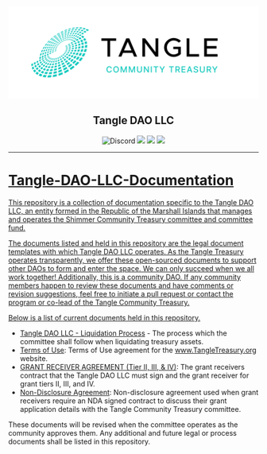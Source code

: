 ![Tangle Treasury Logo](https://github.com/Deep-Sea-888/Operation-Agreement/blob/main/smr_community_treasury_white_large.png?raw=true)

<h2 align="center">Tangle DAO LLC</h2>

<p align="center">
  <a href="https://discord.iota.org/" style="text-decoration:none;"><img src="https://img.shields.io/badge/Discord-9cf.svg?logo=discord" alt="Discord"></a>
  <a href="https://wiki.iota.org/shimmer/learn/governance/shimmer-governance-intro" style="text-decoration:none;"><img src="https://img.shields.io/badge/Wikipedia-Governance-blue" </a>
  <a href="https://tangletreasury.org/" style="text-decoration:none;"><img src=https://img.shields.io/badge/TangleTreasury-.org-blue"
</p>
  <a href="https://govern.iota.org/c/shimmer-governance-proposals/51" style="tex-decoration:none;"><img src="https://img.shields.io/badge/Govern-IOTA.org-lightgrey" </a>

---

# Tangle-DAO-LLC-Documentation
This repository is a collection of documentation specific to the Tangle DAO LLC, an entity formed in the Republic of the Marshall Islands that manages and operates the Shimmer Community Treasury committee and committee fund.

The documents listed and held in this repository are the legal document templates with which Tangle DAO LLC operates. As the Tangle Treasury operates transparently, we offer these open-sourced documents to support other DAOs to form and enter the space. We can only succeed when we all work together! Additionally, this is a community DAO. If any community members happen to review these documents and have comments or revision suggestions, feel free to initiate a pull request or contact the program or co-lead of the Tangle Community Treasury.

Below is a list of current documents held in this repository.
- [Tangle DAO LLC - Liquidation Process](https://github.com/Tangle-Community-Treasury-DAO/Tangle-DAO-LLC-Documentation/blob/main/Liquidation%20Process%20-%20V1.md) - The process which the committee shall follow when liquidating treasury assets.
- [Terms of Use](https://github.com/Tangle-Community-Treasury-DAO/Tangle-DAO-LLC-Documentation/blob/main/Website%20Terms%20of%20Use%20-%20V1.md): Terms of Use agreement for the www.TangleTreasury.org website.
- [GRANT RECEIVER AGREEMENT (Tier II, III, & IV)](https://github.com/Tangle-Community-Treasury-DAO/Tangle-DAO-LLC-Documentation/blob/main/Grant%20Receiver%20Agreement%20(Tier%20II%2C%20III%2C%20%26%20IV)%20-%20V1.md): The grant receivers contract that the Tangle DAO LLC must sign and the grant receiver for grant tiers II, III, and IV.
- [Non-Disclosure Agreement](https://github.com/Tangle-Community-Treasury-DAO/Tangle-DAO-LLC-Documentation/blob/main/Non-Disclosure%20Agreement%20-%20%20V1.md): Non-disclosure agreement used when grant receivers require an NDA signed contract to discuss their grant application details with the Tangle Community Treasury committee.

These documents will be revised when the committee operates as the community approves them. Any additional and future legal or process documents shall be listed in this repository.

